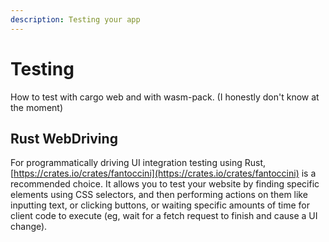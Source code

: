 ```yaml
---
description: Testing your app
---
```


# Testing

How to test with cargo web and with wasm-pack. \(I honestly don't know at the moment\)



## Rust WebDriving

For programmatically driving UI integration testing using Rust, [https://crates.io/crates/fantoccini](https://crates.io/crates/fantoccini) is a recommended choice. It allows you to test your website by finding specific elements using CSS selectors, and then performing actions on them like inputting text, or clicking buttons, or waiting specific amounts of time for client code to execute \(eg, wait for a fetch request to finish and cause a UI change\).

